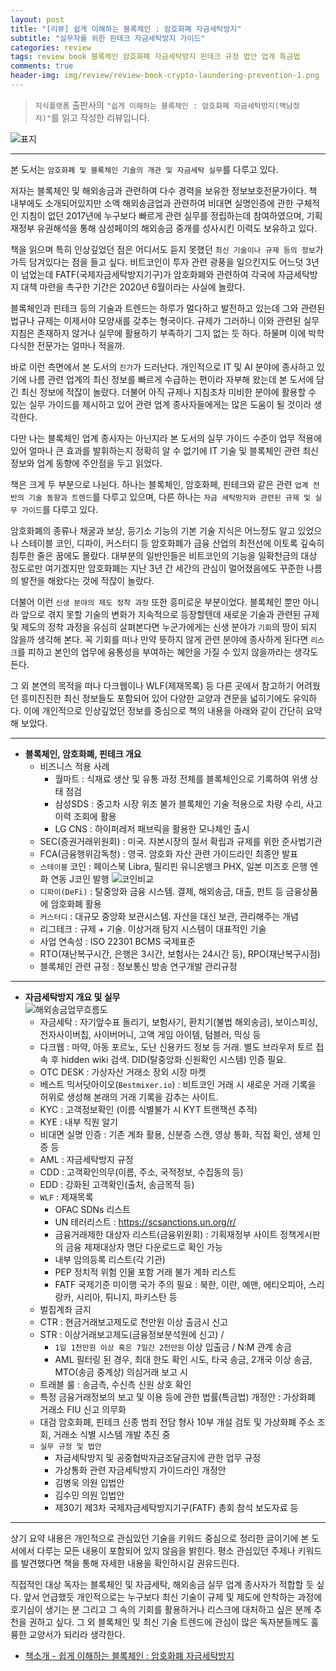 ```yaml
---  
layout: post  
title: "[리뷰] 쉽게 이해하는 블록체인 : 암호화폐 자금세탁방지"  
subtitle: "실무자를 위한 핀테크 자금세탁방지 가이드"  
categories: review  
tags: review book 블록체인 암호화폐 자금세탁방지 핀테크 규정 법안 업계 특금법  
comments: true  
header-img: img/review/review-book-crypto-laundering-prevention-1.png
---  
```

  
> `지식플랫폼` 출판사의 `"쉽게 이해하는 블록체인 : 암호화폐 자금세탁방지(백남정 저)"`를 읽고 작성한 리뷰입니다.  

![표지](https://telegeam.github.io/assets/img/review/review-book-crypto-laundering-prevention-1.png)  

---

본 도서는 `암호화폐 및 블록체인 기술의 개관 및 자금세탁 실무`를 다루고 있다.

저자는 블록체인 및 해외송금과 관련하여 다수 경력을 보유한 정보보호전문가이다. 책 내부에도 소개되어있지만 소액 해외송금업과 관련하여 비대면 실명인증에 관한 구체적인 지침이 없던 2017년에 누구보다 빠르게 관련 실무를 정립하는데 참여하였으며, 기획재정부 유권해석을 통해 삼성페이의 해외송금 중개를 성사시킨 이력도 보유하고 있다.

책을 읽으며 특히 인상깊었던 점은 어디서도 듣지 못했던 `최신 기술이나 규제 등의 정보`가 가득 담겨있다는 점을 들고 싶다. 비트코인이 투자 관련 광풍을 일으킨지도 어느덧 3년이 넘었는데 FATF(국제자금세탁방지기구)가 암호화폐와 관련하여 각국에 자금세탁방지 대책 마련을 촉구한 기간은 2020년 6월이라는 사실에 놀랐다. 

블록체인과 핀테크 등의 기술과 트렌드는 하루가 멀다하고 발전하고 있는데 그와 관련된 법규나 규제는 이제서야 모양새를 갖추는 형국이다. 규제가 그러하니 이와 관련된 실무 지침은 존재하지 않거나 실무에 활용하기 부족하기 그지 없는 듯 하다. 하물며 이에 박학다식한 전문가는 얼마나 적을까.

바로 이런 측면에서 본 도서의 `진가`가 드러난다. 개인적으로 IT 및 AI 분야에 종사하고 있기에 나름 관련 업계의 최신 정보를 빠르게 수급하는 편이라 자부해 왔는데 본 도서에 담긴 최신 정보에 적잖이 놀랐다. 더불어 아직 규제나 지침조차 미비한 분야에 활용할 수 있는 실무 가이드를 제시하고 있어 관련 업계 종사자들에게는 많은 도움이 될 것이라 생각한다.

다만 나는 블록체인 업계 종사자는 아닌지라 본 도서의 실무 가이드 수준이 업무 적용에 있어 얼마나 큰 효과를 발휘하는지 정확히 알 수 없기에 IT 기술 및 블록체인 관련 최신 정보와 업계 동향에 주안점을 두고 읽었다.

책은 크게 두 부분으로 나뉜다. 하나는 블록체인, 암호화페, 핀테크와 같은 관련 `업계 전반의 기술 동향과 트렌드`를 다루고 있으며, 다른 하나는 `자금 세탁방지와 관련된 규제 및 실무 가이드`를 다루고 있다.

암호화폐의 종류나 채굴과 보상, 등기소 기능의 기본 기술 지식은 어느정도 알고 있었으나 스테이블 코인, 디파이, 커스터디 등 암호화폐가 금융 산업의 최전선에 이토록 깊숙히 침투한 줄은 꿈에도 몰랐다. 대부분의 일반인들은 비트코인의 기능을 일확천금의 대상 정도로만 여기겠지만 암호화폐는 지난 3년 간 세간의 관심이 멀어졌음에도 꾸준한 나름의 발전을 해왔다는 것에 적잖이 놀랐다.

더불어 이런 `신생 분야의 제도 정착 과정` 또한 흥미로운 부분이었다. 블록체인 뿐만 아니라 앞으로 겪지 못할 기술의 변화가 지속적으로 등장할텐데 새로운 기술과 관련된 규제 및 제도의 정착 과정을 유심히 살펴본다면 누군가에게는 신생 분야가 `기회`의 땅이 되지 않을까 생각해 본다. 꼭 기회를 떠나 만약 뜻하지 않게 관련 분야에 종사하게 된다면 `리스크`를 피하고 본인의 업무에 융통성을 부여하는 혜안을 가질 수 있지 않을까라는 생각도 든다. 

그 외 본연의 목적을 떠나 다크웹이나 WLF(제재목록) 등 다른 곳에서 참고하기 어려웠던 흥미진진한 최신 정보들도 포함되어 있어 다양한 교양과 견문을 넓히기에도 유익하다. 이에 개인적으로 인상깊었던 정보를 중심으로 책의 내용을 아래와 같이 간단히 요약해 보았다.

---

* __블록체인, 암호화폐, 핀테크 개요__   
  - 비즈니스 적용 사례
    + 월마트 : 식재료 생산 및 유통 과정 전체를 블록체인으로 기록하여 위생 상태 점검
    + 삼성SDS : 중고차 시장 위조 불가 블록체인 기술 적용으로 차량 수리, 사고 이력 조회에 활용
    + LG CNS : 하이퍼레저 패브릭을 활용한 모나체인 출시
  - SEC(증권거래위원회) : 미국. 자본시장의 질서 확립과 규제를 위한 준사법기관
  - FCA(금융행위감독청) : 영국. 암호화 자산 관련 가이드라인 최종안 발표
  - `스테이블` 코인 : 페이스북 Libra, 필리핀 유니온뱅크 PHX, 일본 미즈호 은행 엔화 연동 J코인 발행
    ![코인비교](https://telegeam.github.io/assets/img/review/review-book-crypto-laundering-prevention-3.png)  
  - `디파이(DeFi)` : 탈중앙화 금융 시스템. 결제, 해외송금, 대출, 펀트 등 금융상품에 암호화폐 활용
  - `커스터디` : 대규모 중앙화 보관시스템. 자산을 대신 보관, 관리해주는 개념
  - 리그테크 : 규제 + 기술. 이상거래 탐지 시스템이 대표적인 기술
  - 사업 연속성 : ISO 22301 BCMS 국제표준
  - RTO(재난복구시간, 은행은 3시간, 보험사는 24시간 등), RPO(재난복구시점)
  - 블록체인 관련 규정 : 정보통신 방송 연구개발 관리규정

---

* __자금세탁방지 개요 및 실무__  
  ![해외송금업무흐름도](https://telegeam.github.io/assets/img/review/review-book-crypto-laundering-prevention-2.png)  
  - 자금세탁 : 자기앞수표 돌리기, 보험사기, 환치기(불법 해외송금), 보이스피싱, 전자사이버칩, 사이버머니, 고액 게임 아이템, 텀블러, 믹싱 등
  - 다크웹 : 마약, 아동 포르노, 도난 신용카드 정보 등 거래. 별도 브라우저 토르 접속 후 hidden wiki 검색. DID(탈중앙화 신원확인 시스템) 인증 필요. 
  - OTC DESK : 가상자산 거래소 장외 시장 마켓 
  - 베스트 믹서닷아이오(`Bestmixer.io`) : 비트코인 거래 시 새로운 거래 기록을 허위로 생성해 본래의 거래 기록을 감추는 사이트.
  - KYC : 고객정보확인 (이름 식별불가 시 KYT 트랜잭션 추적)
  - KYE : 내부 직원 알기
  - 비대면 실명 인증 : 기존 계좌 활용, 신분증 스캔, 영상 통화, 직접 확인, 생체 인증 등 
  - AML : 자금세탁방지 규정
  - CDD : 고객확인의무(이름, 주소, 국적정보, 수집동의 등)
  - EDD : 강화된 고객확인(출처, 송금목적 등)
  - `WLF` : 제재목록
    + OFAC SDNs 리스트 
    + UN 테러리스트 : <https://scsanctions.un.org/r/>
    + 금융거래제한 대상자 리스트(금융위원회) : 기획재정부 사이트 정책게시판의 금융 제재대상자 명단 다운로드로 확인 가능
    + 내부 임의등록 리스트(각 기관) 
    + PEP 정치적 위험 인물 포함 거래 불가 계좌 리스트
    + FATF 국제기준 미이행 국가 주의 필요 : 북한, 이란, 예맨, 에티오피아, 스리랑카, 시리아, 튀니지, 파키스탄 등
  - 벌집계좌 금지
  - CTR : 현금거래보고제도로 천만원 이상 출금시 신고
  - STR : 이상거래보고제도(금융정보분석원에 신고) / 
    + `1일 1천만원 이상 혹은 7일간 2천만원` 이상 입출금 / N:M 관계 송금
    + AML 필터링 된 경우, 최대 한도 확인 시도, 타국 송금, 2개국 이상 송금, MTO(송금 중계상) 의심거래 보고 시
  - 트래블 룰 : 송금측, 수신측 신원 상호 확인
  - 특정 금융거래정보의 보고 및 이용 등에 관한 법률(특금법) 개정안 : 가상화폐 거래소 FIU 신고 의무화
  - 대검 암호화폐, 핀테크 신종 범죄 전담 형사 10부 개설 검토 및 가상화폐 주소 조회, 거래소 식별 시스템 개발 추진 중
  - `실무 규정 및 법안`
    + 자금세탁방지 및 공중협박자금조달금지에 관한 업무 규정
    + 가상통화 관련 자금세탁방지 가이드라인 개정안
    + 김병욱 의원 입법안
    + 김수민 의원 입법안
    + 제30기 제3차 국제자금세탁방지기구(FATF) 총회 참석 보도자료 등

---

상기 요약 내용은 개인적으로 관심있던 기술을 키워드 중심으로 정리한 글이기에 본 도서에서 다루는 모든 내용이 포함되어 있지 않음을 밝힌다. 평소 관심있던 주제나 키워드를 발견했다면 책을 통해 자세한 내용을 확인하시길 권유드린다.

직접적인 대상 독자는 블록체인 및 자금세탁, 해외송금 실무 업계 종사자가 적합할 듯 싶다. 앞서 언급했듯 개인적으로는 누구보다 최신 기술이 규제 및 제도에 안착하는 과정에 호기심이 생기는 분 그리고 그 속의 기회를 활용하거나 리스크에 대처하고 싶은 분께 추천을 권하고 싶다. 그 외 블록체인 및 최신 기술 트렌드에 관심이 많은 독자분들께도 훌륭한 교양서가 되리라 생각한다.


* [책소개 - 쉽게 이해하는 블록체인 : 암호화폐 자금세탁방지](http://www.yes24.com/Product/Goods/81579112?OzSrank=3)

